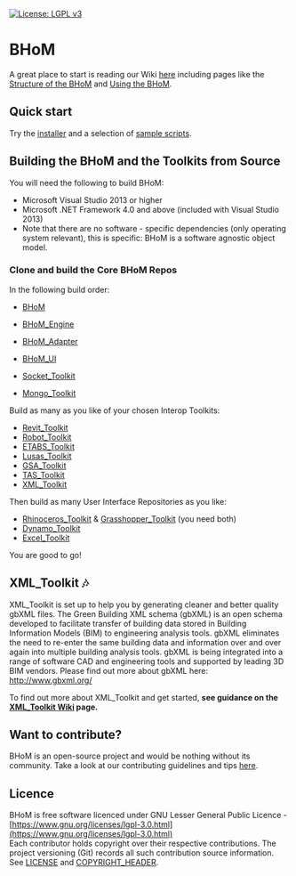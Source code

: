 [![License: LGPL v3](https://img.shields.io/badge/License-LGPL%20v3-blue.svg)](https://www.gnu.org/licenses/lgpl-3.0)
# BHoM

A great place to start is reading our Wiki [here](https://github.com/BHoM/documentation/wiki) including pages like the [Structure of the BHoM](https://github.com/BHoM/documentation/wiki/Structure-of-the-BHoM) and [Using the BHoM](https://github.com/BHoM/documentation/wiki/Using-the-BHoM).

## Quick start ##

Try the [installer](http://bhom.xyz/assets/installers/v2.1/BHoM%20Alpha%20v2.1.0.5%20Installer.exe) and a selection of [sample scripts](https://github.com/BHoM/samples).



## Building the BHoM and the Toolkits from Source ##
You will need the following to build BHoM:

- Microsoft Visual Studio 2013 or higher
- Microsoft .NET Framework 4.0 and above (included with Visual Studio 2013)
- Note that there are no software - specific dependencies (only operating system relevant), this is specific: BHoM is a software agnostic object model.


### Clone and build the Core BHoM Repos

In the following build order:
- [BHoM](https://github.com/BHoM/BHoM)
- [BHoM_Engine](https://github.com/BHoM/BHoM_Engine)
- [BHoM_Adapter](https://github.com/BHoM/BHoM_Adapter)
- [BHoM_UI](https://github.com/BHoM/BHoM_UI)

- [Socket_Toolkit](https://github.com/BHoM/Socket_Toolkit)
- [Mongo_Toolkit](https://github.com/BHoM/Mongo_Toolkit)


Build as many as you like of your chosen Interop Toolkits:
- [Revit_Toolkit](https://github.com/BHoM/Revit_Toolkit)
- [Robot_Toolkit](https://github.com/BHoM/Robot_Toolkit)
- [ETABS_Toolkit](https://github.com/BHoM/ETABS_Toolkit)
- [Lusas_Toolkit](https://github.com/BHoM/Lusas_Toolkit)
- [GSA_Toolkit](https://github.com/BHoM/GSA_Toolkit)
- [TAS_Toolkit](https://github.com/BHoM/TAS_Toolkit)
- [XML_Toolkit](https://github.com/BHoM/XML_Toolkit)

Then build as many User Interface Repositories as you like:
- [Rhinoceros_Toolkit](https://github.com/BHoM/Rhinoceros_Toolkit) & [Grasshopper_Toolkit](https://github.com/BHoM/Grasshopper_Toolkit) (you need both)
- [Dynamo_Toolkit](https://github.com/BHoM/Dynamo_Toolkit)
- [Excel_Toolkit](https://github.com/BHoM/Excel_Toolkit)


You are good to go! 

## XML_Toolkit :notes:

XML_Toolkit is set up to help you by generating cleaner and better quality gbXML files. The Green Building XML schema (gbXML) is an open schema developed to facilitate transfer of building data stored in Building Information Models (BIM) to engineering analysis tools. gbXML eliminates the need to re-enter the same building data and information over and over again into multiple building analysis tools. gbXML is being integrated into a range of software CAD and engineering tools and supported by leading 3D BIM vendors. Please find out more about gbXML here: http://www.gbxml.org/

To find out more about XML_Toolkit and get started, **see guidance on the [XML_Toolkit Wiki](https://github.com/BHoM/XML_Toolkit/wiki) page.**

## Want to contribute? ##

BHoM is an open-source project and would be nothing without its community. Take a look at our contributing guidelines and tips [here](https://github.com/BHoM/BHoM/blob/master/CONTRIBUTING.md).


## Licence ##

BHoM is free software licenced under GNU Lesser General Public Licence - [https://www.gnu.org/licenses/lgpl-3.0.html](https://www.gnu.org/licenses/lgpl-3.0.html)  
Each contributor holds copyright over their respective contributions.
The project versioning (Git) records all such contribution source information.
See [LICENSE](https://github.com/BHoM/BHoM/blob/master/LICENSE) and [COPYRIGHT_HEADER](https://github.com/BHoM/BHoM/blob/master/COPYRIGHT_HEADER.txt).
